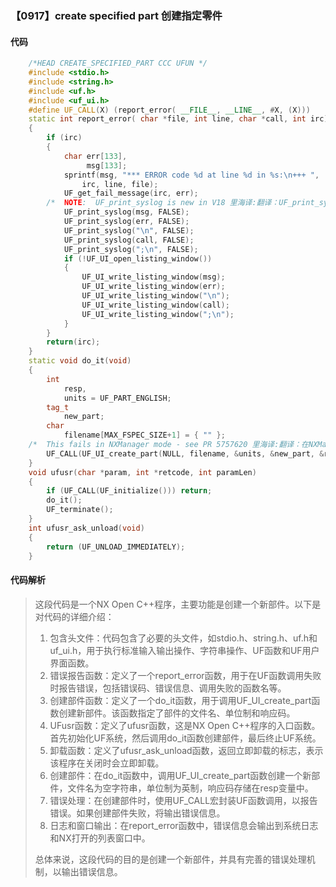 ### 【0917】create specified part 创建指定零件

#### 代码

```cpp
    /*HEAD CREATE_SPECIFIED_PART CCC UFUN */  
    #include <stdio.h>  
    #include <string.h>  
    #include <uf.h>  
    #include <uf_ui.h>  
    #define UF_CALL(X) (report_error( __FILE__, __LINE__, #X, (X)))  
    static int report_error( char *file, int line, char *call, int irc)  
    {  
        if (irc)  
        {  
            char err[133],  
                 msg[133];  
            sprintf(msg, "*** ERROR code %d at line %d in %s:\n+++ ",  
                irc, line, file);  
            UF_get_fail_message(irc, err);  
        /*  NOTE:  UF_print_syslog is new in V18 里海译:翻译：UF_print_syslog是V18版本新增的功能。 */  
            UF_print_syslog(msg, FALSE);  
            UF_print_syslog(err, FALSE);  
            UF_print_syslog("\n", FALSE);  
            UF_print_syslog(call, FALSE);  
            UF_print_syslog(";\n", FALSE);  
            if (!UF_UI_open_listing_window())  
            {  
                UF_UI_write_listing_window(msg);  
                UF_UI_write_listing_window(err);  
                UF_UI_write_listing_window("\n");  
                UF_UI_write_listing_window(call);  
                UF_UI_write_listing_window(";\n");  
            }  
        }  
        return(irc);  
    }  
    static void do_it(void)  
    {  
        int  
            resp,  
            units = UF_PART_ENGLISH;  
        tag_t  
            new_part;  
        char  
            filename[MAX_FSPEC_SIZE+1] = { "" };  
    /*  This fails in NXManager mode - see PR 5757620 里海译:翻译：在NXManager模式下失败 - 参见PR 5757620 */  
        UF_CALL(UF_UI_create_part(NULL, filename, &units, &new_part, &resp));  
    }  
    void ufusr(char *param, int *retcode, int paramLen)  
    {  
        if (UF_CALL(UF_initialize())) return;  
        do_it();  
        UF_terminate();  
    }  
    int ufusr_ask_unload(void)  
    {  
        return (UF_UNLOAD_IMMEDIATELY);  
    }

```

#### 代码解析

> 这段代码是一个NX Open C++程序，主要功能是创建一个新部件。以下是对代码的详细介绍：
>
> 1. 包含头文件：代码包含了必要的头文件，如stdio.h、string.h、uf.h和uf_ui.h，用于执行标准输入输出操作、字符串操作、UF函数和UF用户界面函数。
> 2. 错误报告函数：定义了一个report_error函数，用于在UF函数调用失败时报告错误，包括错误码、错误信息、调用失败的函数名等。
> 3. 创建部件函数：定义了一个do_it函数，用于调用UF_UI_create_part函数创建新部件。该函数指定了部件的文件名、单位制和响应码。
> 4. UFusr函数：定义了ufusr函数，这是NX Open C++程序的入口函数。首先初始化UF系统，然后调用do_it函数创建部件，最后终止UF系统。
> 5. 卸载函数：定义了ufusr_ask_unload函数，返回立即卸载的标志，表示该程序在关闭时会立即卸载。
> 6. 创建部件：在do_it函数中，调用UF_UI_create_part函数创建一个新部件，文件名为空字符串，单位制为英制，响应码存储在resp变量中。
> 7. 错误处理：在创建部件时，使用UF_CALL宏封装UF函数调用，以报告错误。如果创建部件失败，将输出错误信息。
> 8. 日志和窗口输出：在report_error函数中，错误信息会输出到系统日志和NX打开的列表窗口中。
>
> 总体来说，这段代码的目的是创建一个新部件，并具有完善的错误处理机制，以输出错误信息。
>
